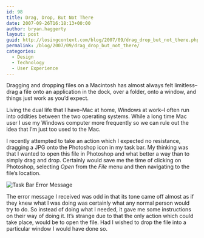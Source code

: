```yaml
---
id: 98
title: Drag, Drop, But Not There
date: 2007-09-26T16:18:13+00:00
author: bryan.haggerty
layout: post
guid: http://losingcontext.com/blog/2007/09/drag_drop_but_not_there.php
permalink: /blog/2007/09/drag_drop_but_not_there/
categories:
  - Design
  - Technology
  - User Experience
---
```

Dragging and dropping files on a Macintosh has almost always felt limitless&#8211;drag a file onto an application in the dock, over a folder, onto a window, and things just work as you&#8217;d expect.

Living the dual life that I have&#8211;Mac at home, Windows at work&#8211;I often run into oddities between the two operating systems. While a long time Mac user I use my Windows computer more frequently so we can rule out the idea that I&#8217;m just too used to the Mac.

I recently attempted to take an action which I expected no resistance, dragging a JPG onto the Photoshop icon in my task bar. My thinking was that I wanted to open this file in Photoshop and what better a way than to simply drag and drop. Certainly would save me the time of clicking on Photoshop, selecting _Open_ from the _File_ menu and then navigating to the file&#8217;s location.

<img src='http://bryanhaggerty.com/blog/wp-content/uploads/2007/09/taskbar-error1.gif' alt='Task Bar Error Message' class="image-centered" />

The error message I received was odd in that its tone came off almost as if they knew what I was doing was certainly what any normal person would try to do. So instead of doing what I needed, it gave me some instructions on their way of doing it. It&#8217;s strange due to that the only action which could take place, would be to open the file. Had I wished to drop the file into a particular window I would have done so.